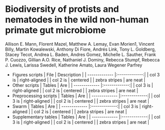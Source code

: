 # Biodiversity of protists and nematodes in the wild non-human primate gut microbiome
Allison E. Mann, Florent Mazel, Matthew A. Lemay, Evan Morien1, Vincent Billy, Martin Kowalewski, Anthony Di Fiore, Andrés Link, Tony L. Goldberg, Stacey Tecot, Andrea L. Baden, Andres Gomez, Michelle L. Sauther, Frank P. Cuozzo, Gillian A.O. Rice, Nathaniel J. Dominy, Rebecca Stumpf, Rebecca J. Lewis, Larissa Swedell, Katherine Amato, Laura Wegener Parfrey

* Figures scripts
| File        | Description           |
| ------------- |:-------------:|
| col 3 is      | right-aligned |
| col 2 is      | centered      | 
| zebra stripes | are neat      |
* Other scripts
| Tables        | Are           |
| ------------- |:-------------:|
| col 3 is      | right-aligned |
| col 2 is      | centered      | 
| zebra stripes | are neat      |
* Preprocessing scripts
| Tables        | Are           |
| ------------- |:-------------:|
| col 3 is      | right-aligned |
| col 2 is      | centered      | 
| zebra stripes | are neat      |
* Swarm
| Tables        | Are           |
| ------------- |:-------------:|
| col 3 is      | right-aligned |
| col 2 is      | centered      | 
| zebra stripes | are neat      |
* Supplementary tables
| Tables        | Are           |
| ------------- |:-------------:|
| col 3 is      | right-aligned |
| col 2 is      | centered      | 
| zebra stripes | are neat      |
